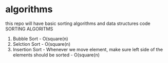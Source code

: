 # algorithms
this repo will have basic sorting algorithms and data structures code
SORTING ALGORITMS
  1. Bubble Sort - O(square(n)
  2. Selction Sort - O(square(n)
  3. Insertion Sort - Whenever we move element, make sure left side of the elements should be sorted - O(square(n)
